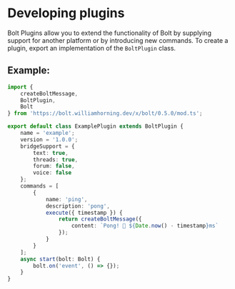 # Developing plugins

Bolt Plugins allow you to extend the functionality of Bolt by supplying support
for another platform or by introducing new commands. To create a plugin, export
an implementation of the `BoltPlugin` class.

## Example:

```ts
import {
	createBoltMessage,
	BoltPlugin,
	Bolt
} from 'https://bolt.williamhorning.dev/x/bolt/0.5.0/mod.ts';

export default class ExamplePlugin extends BoltPlugin {
	name = 'example';
	version = '1.0.0';
	bridgeSupport = {
		text: true,
		threads: true,
		forum: false,
		voice: false
	};
	commands = [
		{
			name: 'ping',
			description: 'pong',
			execute({ timestamp }) {
				return createBoltMessage({
					content: `Pong! 🏓 ${Date.now() - timestamp}ms`
				});
			}
		}
	];
	async start(bolt: Bolt) {
		bolt.on('event', () => {});
	}
}
```
